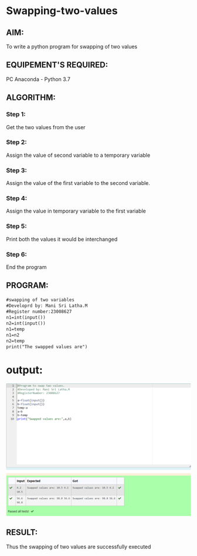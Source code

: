 # Swapping-two-values
## AIM:
To write a python program for swapping of two values
## EQUIPEMENT'S REQUIRED: 
PC
Anaconda - Python 3.7
## ALGORITHM: 
### Step 1:
Get the two values from the user
### Step 2: 
Assign the value of second variable to a temporary variable 
### Step 3: 
Assign the value of the first variable to the second variable.
### Step 4:  
Assign the value in temporary variable to the first variable
### Step 5: 
Print both the values it would be interchanged
### Step 6: 
End the program
## PROGRAM:
``` 
#swapping of two variables
#Developrd by: Mani Sri Latha.M
#Register number:23008627
n1=int(input())
n2=int(input())
n1=temp
n1=n2
n2=temp
print("The swapped values are")

```
# output:
![Alt text](swapping.png)




## RESULT:
Thus the swapping of two values are successfully executed



